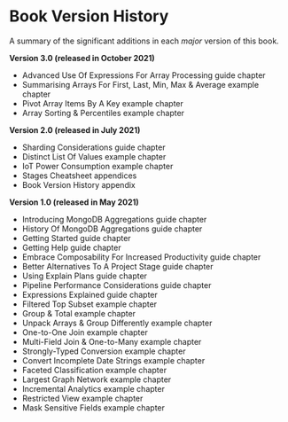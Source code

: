 # Book Version History

A summary of the significant additions in each _major_ version of this book.

__Version 3.0 (released in October 2021)__
* Advanced Use Of Expressions For Array Processing guide chapter
* Summarising Arrays For First, Last, Min, Max & Average example chapter
* Pivot Array Items By A Key example chapter
* Array Sorting & Percentiles example chapter

__Version 2.0 (released in July 2021)__
* Sharding Considerations guide chapter
* Distinct List Of Values example chapter
* IoT Power Consumption example chapter
* Stages Cheatsheet appendices
* Book Version History appendix

__Version 1.0 (released in May 2021)__
* Introducing MongoDB Aggregations guide chapter
* History Of MongoDB Aggregations guide chapter
* Getting Started guide chapter
* Getting Help guide chapter
* Embrace Composability For Increased Productivity guide chapter
* Better Alternatives To A Project Stage guide chapter
* Using Explain Plans guide chapter
* Pipeline Performance Considerations guide chapter
* Expressions Explained guide chapter
* Filtered Top Subset example chapter
* Group & Total example chapter
* Unpack Arrays & Group Differently example chapter
* One-to-One Join example chapter
* Multi-Field Join & One-to-Many example chapter
* Strongly-Typed Conversion example chapter
* Convert Incomplete Date Strings example chapter
* Faceted Classification example chapter
* Largest Graph Network example chapter
* Incremental Analytics example chapter
* Restricted View example chapter
* Mask Sensitive Fields example chapter

